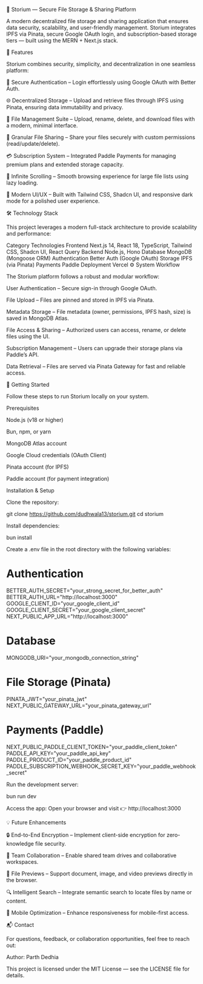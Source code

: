 🚀 Storium — Secure File Storage & Sharing Platform














A modern decentralized file storage and sharing application that ensures data security, scalability, and user-friendly management.
Storium integrates IPFS via Pinata, secure Google OAuth login, and subscription-based storage tiers — built using the MERN + Next.js stack.


🌟 Features

Storium combines security, simplicity, and decentralization in one seamless platform:

🔐 Secure Authentication – Login effortlessly using Google OAuth with Better Auth.

🌐 Decentralized Storage – Upload and retrieve files through IPFS using Pinata, ensuring data immutability and privacy.

📁 File Management Suite – Upload, rename, delete, and download files with a modern, minimal interface.

🤝 Granular File Sharing – Share your files securely with custom permissions (read/update/delete).

💳 Subscription System – Integrated Paddle Payments for managing premium plans and extended storage capacity.

🧭 Infinite Scrolling – Smooth browsing experience for large file lists using lazy loading.

🎨 Modern UI/UX – Built with Tailwind CSS, Shadcn UI, and responsive dark mode for a polished user experience.

🛠️ Technology Stack

This project leverages a modern full-stack architecture to provide scalability and performance:

Category	Technologies
Frontend	Next.js 14, React 18, TypeScript, Tailwind CSS, Shadcn UI, React Query
Backend	Node.js, Hono
Database	MongoDB (Mongoose ORM)
Authentication	Better Auth (Google OAuth)
Storage	IPFS (via Pinata)
Payments	Paddle
Deployment	Vercel
⚙️ System Workflow

The Storium platform follows a robust and modular workflow:

User Authentication – Secure sign-in through Google OAuth.

File Upload – Files are pinned and stored in IPFS via Pinata.

Metadata Storage – File metadata (owner, permissions, IPFS hash, size) is saved in MongoDB Atlas.

File Access & Sharing – Authorized users can access, rename, or delete files using the UI.

Subscription Management – Users can upgrade their storage plans via Paddle’s API.

Data Retrieval – Files are served via Pinata Gateway for fast and reliable access.

🚀 Getting Started

Follow these steps to run Storium locally on your system.

Prerequisites

Node.js (v18 or higher)

Bun, npm, or yarn

MongoDB Atlas account

Google Cloud credentials (OAuth Client)

Pinata account (for IPFS)

Paddle account (for payment integration)

Installation & Setup

Clone the repository:

git clone https://github.com/dudhwala13/storium.git
cd storium


Install dependencies:

bun install


Create a .env file in the root directory with the following variables:

# Authentication
BETTER_AUTH_SECRET="your_strong_secret_for_better_auth"
BETTER_AUTH_URL="http://localhost:3000"
GOOGLE_CLIENT_ID="your_google_client_id"
GOOGLE_CLIENT_SECRET="your_google_client_secret"
NEXT_PUBLIC_APP_URL="http://localhost:3000"

# Database
MONGODB_URI="your_mongodb_connection_string"

# File Storage (Pinata)
PINATA_JWT="your_pinata_jwt"
NEXT_PUBLIC_GATEWAY_URL="your_pinata_gateway_url"

# Payments (Paddle)
NEXT_PUBLIC_PADDLE_CLIENT_TOKEN="your_paddle_client_token"
PADDLE_API_KEY="your_paddle_api_key"
PADDLE_PRODUCT_ID="your_paddle_product_id"
PADDLE_SUBSCRIPTION_WEBHOOK_SECRET_KEY="your_paddle_webhook_secret"


Run the development server:

bun run dev


Access the app:
Open your browser and visit 👉 http://localhost:3000

💡 Future Enhancements

🔒 End-to-End Encryption – Implement client-side encryption for zero-knowledge file security.

👥 Team Collaboration – Enable shared team drives and collaborative workspaces.

📂 File Previews – Support document, image, and video previews directly in the browser.

🔍 Intelligent Search – Integrate semantic search to locate files by name or content.

📱 Mobile Optimization – Enhance responsiveness for mobile-first access.

📬 Contact

For questions, feedback, or collaboration opportunities, feel free to reach out:

Author: Parth Dedhia

This project is licensed under the MIT License — see the LICENSE
 file for details.
